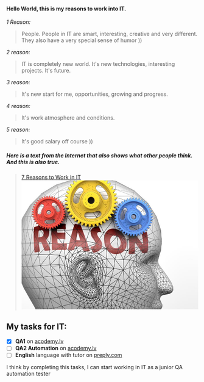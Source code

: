 #### Hello World, this is my reasons to work into IT.
*1 Reason:*
>People. People in IT are smart, interesting, creative and very different. They also have a very special sense of humor ))

*2 reason:*
>IT is completely new world. It's new technologies, interesting projects. It's future.

*3 reason:*
>It's new start for me, opportunities, growing and progress.

*4 reason:*
>It's work atmosphere and conditions. 

*5 reason:*
>It's good salary off course ))

##### Here is a text from the Internet that also shows what other people think. And this is also true.
> [7 Reasons to Work in IT](https://www.comptia.org/blog/7-reasons-to-work-in-it)
> ![Reason!](reason-human.jpg)

## My tasks for IT:
- [x] **QA1** on [acodemy.lv](https://acodemy.lv/ru)
- [ ] **QA2 Automation** on [acodemy.lv](https://acodemy.lv/ru)
- [ ] **English** language with tutor on [preply.com](https://preply.com/)

I think by completing this tasks, I can start working in IT as a junior QA automation tester 
